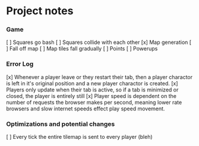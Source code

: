 # Project notes
### Game
[ ] Squares go bash
    [ ] Squares collide with each other
[x] Map generation
[ ] Fall off map
[ ] Map tiles fall gradually
[ ] Points
[ ] Powerups

### Error Log
[x] Whenever a player leave or they restart their tab, then a player charactor is left in it's original position and a new player charactor is created.
[x] Players only update when their tab is active, so if a tab is minimized or closed, the player is entirely still
[x] Player speed is dependent on the number of requests the browser makes per second, meaning lower rate browsers and slow internet speeds effect play speed movement.

### Optimizations and potential changes
[ ] Every tick the entire tilemap is sent to every player (bleh)